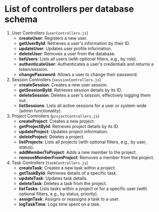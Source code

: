 # List of controllers per database schema

1. User Controllers (`userControllers.js`)
    - **createUser**: Registers a new user.         
    - **getUserById**: Retrieves a user's information by their ID.   
    - **updateUser**: Updates user profile information.
    - **deleteUser**: Removes a user from the database.
    - **listUsers**: Lists all users (with optional filters, e.g., by role).
    - **authenticateUser**: Authenticates a user's credentials and returns a token/session.
    - **changePassword**: Allows a user to change their password.
2. Session Controllers (`sessionControllers.js`)
    - **createSession**: Creates a new user session.
    - **getSessionById**: Retrieves session details by its ID.
    - **deleteSession**: Deletes a user's session, effectively logging them out.
    - **listSessions**: Lists all active sessions for a user or system-wide (admin functionality).
3. Project Controllers (`projectControllers.js`)
    - **createProject**: Creates a new project.
    - **getProjectById**: Retrieves project details by its ID.
    - **updateProject**: Updates project information.
    - **deleteProject**: Deletes a project.
    - **listProjects**: Lists all projects (with optional filters, e.g., by user, status).
    - **addMemberToProject**: Adds a new member to the project.
    - **removeMemberFromProject**: Removes a member from the project.
4. Task Controllers (`taskControllers.js`)
    - **createTask**: Creates a new task within a project.
    - **getTaskById**: Retrieves details of a specific task.
    - **updateTask**: Updates task details.
    - **deleteTask**: Deletes a task from the project.
    - **listTasks**: Lists tasks within a project or for a specific user (with optional filters, e.g., by status, priority).
    - **assignTask**: Assigns or reassigns a task to a user.
    - **logTaskTime**: Logs time spent on a task.

